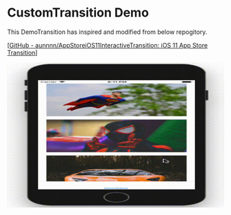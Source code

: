 # CustomTransition Demo

This DemoTransition has inspired and modified from below repogitory.

[[GitHub - aunnnn/AppStoreiOS11InteractiveTransition: iOS 11 App Store Transition](https://github.com/aunnnn/AppStoreiOS11InteractiveTransition)]

![result](https://github.com/kazukisugita/CustomTransition/blob/media/mov.gif)
